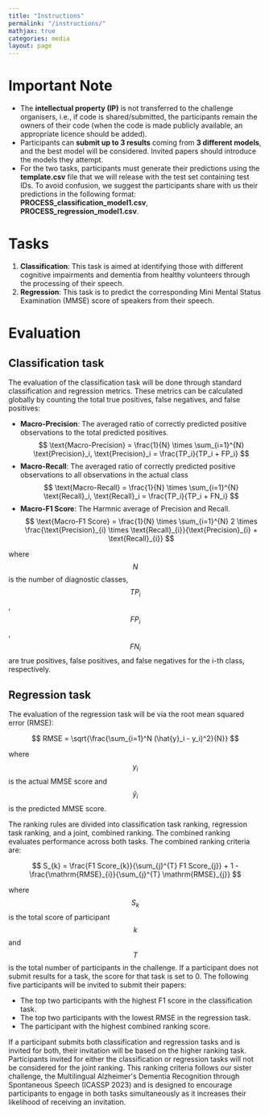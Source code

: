 ```yaml
---
title: "Instructions"
permalink: "/instructions/"
mathjax: true
categories: media
layout: page
---
```

# Important Note
* The **intellectual property (IP)** is not transferred to the challenge organisers, i.e., if code is shared/submitted, the participants remain the owners of their code (when the code is made publicly available, an appropriate licence should be added).
* Participants can **submit up to 3 results** coming from **3 different models**, and the best model will be considered. Invited papers should introduce the models they attempt.
* For the two tasks, participants must generate their predictions using the **template.csv** file that we will release with the test set containing test IDs. To avoid confusion, we suggest the participants share with us their predictions in the following format: **PROCESS_classification_model1.csv**, **PROCESS_regression_model1.csv**.

# Tasks

1. **Classification**: This task is aimed at identifying those with different cognitive impairments and dementia from healthy volunteers through the processing of their speech.
2. **Regression**: This task is to predict the corresponding Mini Mental Status Examination (MMSE) score of speakers from their speech.

# Evaluation
## Classification task
The evaluation of the classification task will be done through standard classification and regression metrics. These metrics can be calculated globally by counting the total true positives, false negatives, and false positives:

* **Macro-Precision**: The averaged ratio of correctly predicted positive observations to the total predicted positives.
$$ \text{Macro-Precision} = \frac{1}{N} \times \sum_{i=1}^{N} \text{Precision}_i,   \text{Precision}_i = \frac{TP_i}{TP_i + FP_i} $$
* **Macro-Recall**: The averaged ratio of correctly predicted positive observations to all observations in the actual class
$$ \text{Macro-Recall} = \frac{1}{N} \times \sum_{i=1}^{N} \text{Recall}_i,  \text{Recall}_i = \frac{TP_i}{TP_i + FN_i} $$
* **Macro-F1 Score**: The Harmnic average of Precision and Recall.
$$ \text{Macro-F1 Score} = \frac{1}{N} \times \sum_{i=1}^{N} 2 \times \frac{\text{Precision}_{i} \times \text{Recall}_{i}}{\text{Precision}_{i} + \text{Recall}_{i}} $$

where $$N$$ is the number of diagnostic classes, $$TP{_i}$$, $$FP{_i}$$, $$FN{_i}$$ are true positives, false positives, and false negatives for the i-th class, respectively.

## Regression task
The evaluation of the regression task will be via the root mean squared error (RMSE):

$$ RMSE = \sqrt{\frac{\sum_{i=1}^N (\hat{y}_i - y_i)^2}{N}} $$

where $$y_i$$ is the actual MMSE score and $$\hat{y}_i$$ is the predicted MMSE score.

The ranking rules are divided into classification task ranking, regression task ranking, and a joint, combined ranking. The combined ranking evaluates performance across both tasks. The combined ranking criteria are:

$$ S_{k} = \frac{F1 Score_{k}}{\sum_{j}^{T} F1 Score_{j}} + 1 - \frac{\mathrm{RMSE}_{i}}{\sum_{j}^{T} \mathrm{RMSE}_{j}} $$

where $$S_{k}$$ is the total score of participant $$k$$ and $$T$$ is the total number of participants in the challenge. If a participant does not submit results for a task, the score for that task is set to 0. The following five participants will be invited to submit their papers:
* The top two participants with the highest F1 score in the classification task.
* The top two participants with the lowest RMSE in the regression task.
* The participant with the highest combined ranking score.

If a participant submits both classification and regression tasks and is invited for both, their invitation will be based on the higher ranking task. Participants invited for either the classification or regression tasks will not be considered for the joint ranking. This ranking criteria follows our sister challenge, the Multilingual Alzheimer's Dementia Recognition through Spontaneous Speech (ICASSP 2023) and is designed to encourage participants to engage in both tasks simultaneously as it increases their likelihood of receiving an invitation. 